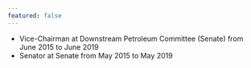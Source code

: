```yaml
---
featured: false
---
```

* Vice-Chairman at Downstream Petroleum Committee (Senate) from June 2015 to June 2019
* Senator at Senate from May 2015 to May 2019

